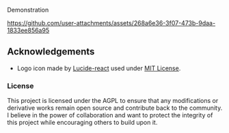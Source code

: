 Demonstration


https://github.com/user-attachments/assets/268a6e36-3f07-473b-9daa-1833ee856a95



## Acknowledgements

- Logo icon made by [Lucide-react](https://lucide.dev) used under [MIT License](https://github.com/lucide-icons/lucide/blob/main/LICENSE).

### License

This project is licensed under the AGPL to ensure that any modifications or derivative works remain open source and contribute back to the community. I believe in the power of collaboration and want to protect the integrity of this project while encouraging others to build upon it.
